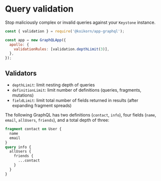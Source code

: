 <!--[meta]
section: api
title: Query validation
order: 6
[meta]-->

# Query validation

Stop maliciously complex or invalid queries against your `Keystone` instance.

```javascript
const { validation } = require('@koikorn/app-graphql');

const app = new GraphQLApp({
  apollo: {
    validationRules: [validation.depthLimit(3)],
  },
});
```

## Validators

- `depthLimit`: limit nesting depth of queries
- `definitionLimit`: limit number of definitions (queries, fragments, mutations)
- `fieldLimit`: limit total number of fields returned in results (after expanding fragment spreads)

The following GraphQL has two definitions (`contact`, `info`), four fields (`name`, `email`, `allUsers`, `friends`), and a total depth of three:

```graphql
fragment contact on User {
  name
  email
}
query info {
  allUsers {
    friends {
      ...contact
    }
  }
}
```
